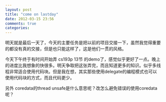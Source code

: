 ```yaml
---
layout: post
title: "come on lastday"
date: 2012-03-15 23:56
comments: true
categories: 
---
```

明天就是最后一天了，今天的主要任务是把以前的项目交接一下，虽然我觉得重要的都没有真的交接，但是也只能这样了，这是他们一贯的风格。

今天下午终于有时间开始弄 cs193p 13节 的demo了，感觉似乎更好了一点。晚上的进度比我想象的快很多。明天争取把这张弄完，而且知道更多的知识。似乎多线程非常适合使用代码块。但是我在想，其实那些使用delegate的编程模式也可以使用代码块的方式，而且代码更少。

另外 coredata的thread unsafe是什么意思呢？改怎么避免错误的使用coredata呢？